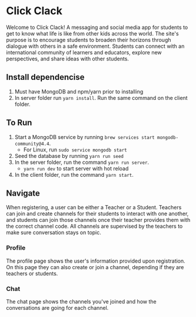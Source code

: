 # Click Clack

Welcome to Click Clack! A messaging and social media app for students to get to know what life is like from other kids across the world. The site's purpose is to encourage students to broaden their horizons through dialogue with others in a safe environment. Students can connect with an international community of learners and educators, explore new perspectives, and share ideas with other students. 

## Install dependencise
1. Must have MongoDB and npm/yarn prior to installing
2. In server folder run `yarn install`. Run the same command on the client folder.

## To Run 
1. Start a MongoDB service by running `brew services start mongodb-community@4.4`.
    - For Linux, run `sudo service mongodb start`
2. Seed the database by running `yarn run seed`
2. In the server folder, run the command `yarn run server`.
    - `yarn run dev` to start server with hot reload
3. In the client folder, run the command `yarn start`.

## Navigate
When registering, a user can be either a Teacher or a Student. Teachers can join and create channels for their students to interact with one another, and students can join those channels once their teacher provides them with the correct channel code. All channels are supervised by the teachers to make sure conversation stays on topic.

### Profile
The profile page shows the user's information provided upon registration. On this page they can also create or join a channel, depending if they are teachers or students.

### Chat
The chat page shows the channels you've joined and how the conversations are going for each channel.